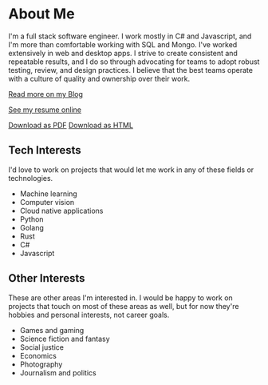 # About Me

I'm a full stack software engineer. I work mostly in C# and Javascript, and I'm more than comfortable working with SQL and Mongo. I've worked extensively in web and desktop apps. I strive to create consistent and repeatable results, and I do so through advocating for teams to adopt robust testing, review, and design practices. I believe that the best teams operate with a culture of quality and ownership over their work.

[Read more on my Blog](https://jenniferplusplus.com)

[See my resume online](jenniferplusplus.github.io)

[Download as PDF](https://github.com/jenniferplusplus/jenniferplusplus.github.io)
[Download as HTML](https://github.com/jenniferplusplus/jenniferplusplus.github.io)

## Tech Interests

I'd love to work on projects that would let me work in any of these fields or technologies.

* Machine learning
* Computer vision
* Cloud native applications
* Python
* Golang
* Rust
* C#
* Javascript

## Other Interests

These are other areas I'm interested in. I would be happy to work on projects that touch on most of these areas as well, but for now they're hobbies and personal interests, not career goals.

* Games and gaming
* Science fiction and fantasy
* Social justice
* Economics
* Photography
* Journalism and politics
